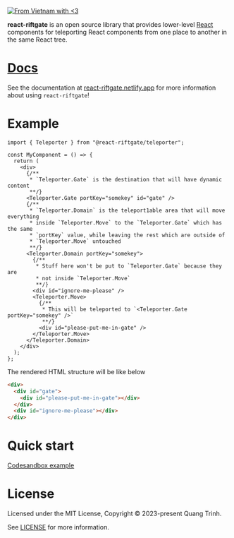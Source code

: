 [![From Vietnam with <3](https://raw.githubusercontent.com/webuild-community/badge/master/svg/love.svg)](https://webuild.community)

**react-riftgate** is an open source library that provides lower-level [React](https://reactjs.org/)
components for teleporting React components from one place to another in the same React tree.

# [Docs](https://react-riftgate.netlify.app)

See the documentation at [react-riftgate.netlify.app](https://react-riftgate.netlify.app) for more information about using `react-riftgate`!

# Example

```tsx
import { Teleporter } from "@react-riftgate/teleporter";

const MyComponent = () => {
  return (
    <div>
      {/**
       * `Teleporter.Gate` is the destination that will have dynamic content
       **/}
      <Teleporter.Gate portKey="somekey" id="gate" />
      {/**
       * `Teleporter.Domain` is the teleport1able area that will move everything
       * inside `Teleporter.Move` to the `Teleporter.Gate` which has the same
       * `portKey` value, while leaving the rest which are outside of
       * `Teleporter.Move` untouched
       **/}
      <Teleporter.Domain portKey="somekey">
        {/**
         * Stuff here won't be put to `Teleporter.Gate` because they are
         * not inside `Teleporter.Move`
         **/}
        <div id="ignore-me-please" />
        <Teleporter.Move>
          {/**
           * This will be teleported to `<Teleporter.Gate portKey="somekey" />`
           **/}
          <div id="please-put-me-in-gate" />
        </Teleporter.Move>
      </Teleporter.Domain>
    </div>
  );
};
```

The rendered HTML structure will be like below

```html
<div>
  <div id="gate">
    <div id="please-put-me-in-gate"></div>
  </div>
  <div id="ignore-me-please"></div>
</div>
```

# Quick start

[Codesandbox example](https://codesandbox.io/p/sandbox/react-riftgate-example-6j3k9u)

# License

Licensed under the MIT License, Copyright © 2023-present Quang Trinh.

See [LICENSE](https://github.com/tkhquang/react-riftgate/blob/main/LICENSE.md) for more information.
